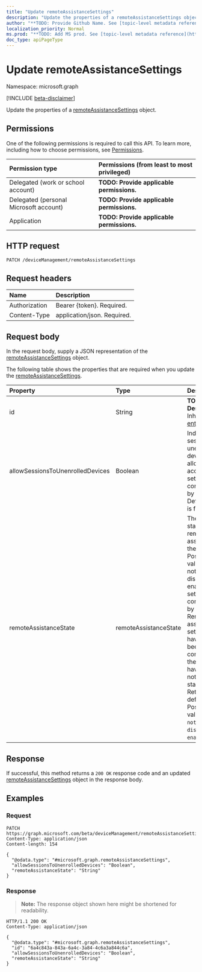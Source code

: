 ```yaml
---
title: "Update remoteAssistanceSettings"
description: "Update the properties of a remoteAssistanceSettings object."
author: "**TODO: Provide Github Name. See [topic-level metadata reference](https://msgo.azurewebsites.net/add/document/guidelines/metadata.html#topic-level-metadata)**"
localization_priority: Normal
ms.prod: "**TODO: Add MS prod. See [topic-level metadata reference](https://msgo.azurewebsites.net/add/document/guidelines/metadata.html#topic-level-metadata)**"
doc_type: apiPageType
---
```


# Update remoteAssistanceSettings
Namespace: microsoft.graph

[!INCLUDE [beta-disclaimer](../../includes/beta-disclaimer.md)]

Update the properties of a [remoteAssistanceSettings](../resources/remoteassistancesettings.md) object.

## Permissions
One of the following permissions is required to call this API. To learn more, including how to choose permissions, see [Permissions](/graph/permissions-reference).

|Permission type|Permissions (from least to most privileged)|
|:---|:---|
|Delegated (work or school account)|**TODO: Provide applicable permissions.**|
|Delegated (personal Microsoft account)|**TODO: Provide applicable permissions.**|
|Application|**TODO: Provide applicable permissions.**|

## HTTP request

<!-- {
  "blockType": "ignored"
}
-->
``` http
PATCH /deviceManagement/remoteAssistanceSettings
```

## Request headers
|Name|Description|
|:---|:---|
|Authorization|Bearer {token}. Required.|
|Content-Type|application/json. Required.|

## Request body
In the request body, supply a JSON representation of the [remoteAssistanceSettings](../resources/remoteassistancesettings.md) object.

The following table shows the properties that are required when you update the [remoteAssistanceSettings](../resources/remoteassistancesettings.md).

|Property|Type|Description|
|:---|:---|:---|
|id|String|**TODO: Add Description** Inherited from [entity](../resources/entity.md)|
|allowSessionsToUnenrolledDevices|Boolean| Indicates if sessions to unenrolled devices are allowed for the account. This setting is configurable by the admin. Default value is false.|
|remoteAssistanceState|remoteAssistanceState|The current state of remote assistance for the account. Possible values are: notConfigured, disabled, enabled. This setting is configurable by the admin. Remote assistance settings that have not yet been configured by the admin have a notConfigured state. Returned by default. Possible values are: `notConfigured`, `disabled`, `enabled`.|



## Response

If successful, this method returns a `200 OK` response code and an updated [remoteAssistanceSettings](../resources/remoteassistancesettings.md) object in the response body.

## Examples

### Request
<!-- {
  "blockType": "request",
  "name": "update_remoteassistancesettings"
}
-->
``` http
PATCH https://graph.microsoft.com/beta/deviceManagement/remoteAssistanceSettings
Content-Type: application/json
Content-length: 154

{
  "@odata.type": "#microsoft.graph.remoteAssistanceSettings",
  "allowSessionsToUnenrolledDevices": "Boolean",
  "remoteAssistanceState": "String"
}
```


### Response
>**Note:** The response object shown here might be shortened for readability.
<!-- {
  "blockType": "response",
  "truncated": true
}
-->
``` http
HTTP/1.1 200 OK
Content-Type: application/json

{
  "@odata.type": "#microsoft.graph.remoteAssistanceSettings",
  "id": "6a4c843a-843a-6a4c-3a84-4c6a3a844c6a",
  "allowSessionsToUnenrolledDevices": "Boolean",
  "remoteAssistanceState": "String"
}
```

